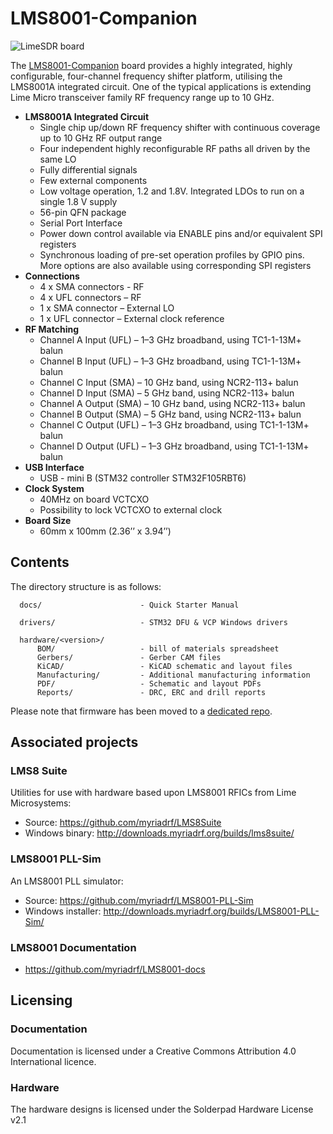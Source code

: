 # LMS8001-Companion

![LimeSDR board](/images/LMS8001-Companion_Top_722w.jpg)

The [LMS8001-Companion](https://myriadrf.org/projects/lms8001-companion/) board provides a highly integrated, highly configurable, four-channel frequency shifter platform, utilising the LMS8001A integrated circuit. One of the typical applications is extending Lime Micro transceiver family RF frequency range up to 10 GHz.

* **LMS8001A Integrated Circuit**
  * Single chip up/down RF frequency shifter with continuous coverage up to 10 GHz RF output range
  * Four independent highly reconfigurable RF paths all driven by the same LO
  * Fully differential signals
  * Few external components
  * Low voltage operation, 1.2 and 1.8V. Integrated LDOs to run on a single 1.8 V supply
  * 56-pin QFN package
  * Serial Port Interface
  * Power down control available via ENABLE pins and/or equivalent SPI registers
  * Synchronous loading of pre-set operation profiles by GPIO pins. More options are also available using corresponding SPI registers
* **Connections**
  * 4 x SMA connectors - RF
  * 4 x UFL connectors – RF
  * 1 x SMA connector – External LO
  * 1 x UFL connector – External clock reference
* **RF Matching**
  * Channel A Input (UFL) – 1–3 GHz broadband, using TC1-1-13M+ balun
  * Channel B Input (UFL) – 1–3 GHz broadband, using TC1-1-13M+ balun
  * Channel C Input (SMA) – 10 GHz band, using NCR2-113+ balun
  * Channel D Input (SMA) – 5 GHz band, using NCR2-113+ balun
  * Channel A Output (SMA) – 10 GHz band, using NCR2-113+ balun
  * Channel B Output (SMA) – 5 GHz band, using NCR2-113+ balun
  * Channel C Output (UFL) – 1–3 GHz broadband, using TC1-1-13M+ balun
  * Channel D Output (UFL) – 1–3 GHz broadband, using TC1-1-13M+ balun
* **USB Interface**
  * USB - mini B (STM32 controller STM32F105RBT6)
* **Clock System**
  * 40MHz on board VCTCXO
  * Possibility to lock VCTCXO to external clock
* **Board Size**
  * 60mm x 100mm (2.36’’ x 3.94’’)

## Contents

The directory structure is as follows:

      docs/                      - Quick Starter Manual

      drivers/                   - STM32 DFU & VCP Windows drivers
         
      hardware/<version>/
          BOM/                   - bill of materials spreadsheet
          Gerbers/               - Gerber CAM files
          KiCAD/                 - KiCAD schematic and layout files
          Manufacturing/         - Additional manufacturing information
          PDF/                   - Schematic and layout PDFs
          Reports/               - DRC, ERC and drill reports

Please note that firmware has been moved to a [dedicated repo](https://github.com/myriadrf/LMS8001-Companion_FW).

## Associated projects

### LMS8 Suite

Utilities for use with hardware based upon LMS8001 RFICs from Lime Microsystems:

* Source: https://github.com/myriadrf/LMS8Suite
* Windows binary: http://downloads.myriadrf.org/builds/lms8suite/

### LMS8001 PLL-Sim

An LMS8001 PLL simulator:

* Source: https://github.com/myriadrf/LMS8001-PLL-Sim
* Windows installer: http://downloads.myriadrf.org/builds/LMS8001-PLL-Sim/

### LMS8001 Documentation

* https://github.com/myriadrf/LMS8001-docs

## Licensing

### Documentation

Documentation is licensed under a Creative Commons Attribution 4.0 International licence.

### Hardware

The hardware designs is licensed under the Solderpad Hardware License v2.1

